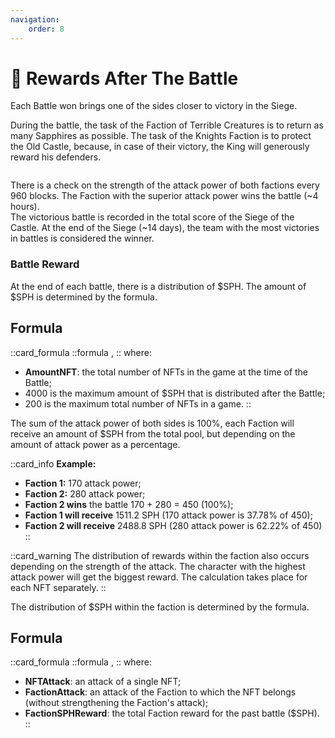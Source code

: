 ```yaml
---
navigation:
    order: 8
---
```


# 💎 Rewards After The Battle

<p>Each Battle won brings one of the sides closer to victory in the Siege.</p>

During the battle, the task of the Faction of Terrible Creatures is to return as many Sapphires as possible. 
The task of the Knights Faction is to protect the Old Castle, because, in case of their victory, the King 
will generously reward his defenders.

<img src="/assets/docs/.gitbook/assets/rewards_after_the_battle.png" alt="">

There is a check on the strength of the attack power of both factions every 960 blocks. The Faction with 
the superior attack power wins the battle (~4 hours).\
The victorious battle is recorded in the total score of the Siege of the Castle. At the end of the 
Siege (~14 days), the team with the most victories in battles is considered the winner.

### Battle Reward

At the end of each battle, there is a distribution of $SPH. The amount of $SPH is determined by the formula.

## Formula

::card_formula
::formula
<MathFormula formula="RewardSPH=4000*(StakedNFTsAmount/200)"/>,
::
where:
* **AmountNFT**: the total number of NFTs in the game at the time of the Battle;
* 4000 is the maximum amount of $SPH that is distributed after the Battle;
* 200 is the maximum total number of NFTs in a game.
::

<div>
The sum of the attack power of both sides is 100%, each Faction will receive an amount of $SPH from the 
total pool, but depending on the amount of attack power as a percentage.
</div>

::card_info
**Example:** 
* **Faction 1:** 170 attack power;
* **Faction 2:** 280 attack power;
* **Faction 2 wins** the battle 170 + 280 = 450 (100%);
* **Faction 1 will receive** 1511.2 SPH (170 attack power is 37.78% of 450);
* **Faction 2 will receive** 2488.8 SPH (280 attack power is 62.22% of 450)
::

::card_warning
The distribution of rewards within the faction also occurs depending on the strength of the attack. The 
character with the highest attack power will get the biggest reward. The calculation takes place for 
each NFT separately.
::

The distribution of $SPH within the faction is determined by the formula.

## Formula

::card_formula
::formula
<MathFormula formula="RewardForNFT = NFTAttack/FactionAttack*FactionSPHReward"/>,
::
where:
* **NFTAttack**: an attack of a single NFT;
* **FactionAttack**: an attack of the Faction to which the NFT belongs (without strengthening the Faction's 
attack);
* **FactionSPHReward**: the total Faction reward for the past battle ($SPH).
::